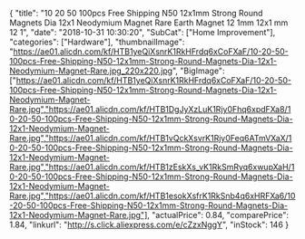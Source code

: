 {
	"title": "10 20 50 100pcs Free Shipping N50 12x1mm Strong Round Magnets Dia 12x1 Neodymium Magnet Rare Earth Magnet 12 1mm   12x1 mm 12 1",
	"date": "2018-10-31 10:30:20",
	"SubCat": ["Home Improvement"],
	"categories": ["Hardware"],
	"thumbnailImage": "https://ae01.alicdn.com/kf/HTB1yeQiXsnrK1RkHFrdq6xCoFXaF/10-20-50-100pcs-Free-Shipping-N50-12x1mm-Strong-Round-Magnets-Dia-12x1-Neodymium-Magnet-Rare.jpg_220x220.jpg",
	"BigImage": ["https://ae01.alicdn.com/kf/HTB1yeQiXsnrK1RkHFrdq6xCoFXaF/10-20-50-100pcs-Free-Shipping-N50-12x1mm-Strong-Round-Magnets-Dia-12x1-Neodymium-Magnet-Rare.jpg","https://ae01.alicdn.com/kf/HTB1DgJyXzLuK1Rjy0Fhq6xpdFXa8/10-20-50-100pcs-Free-Shipping-N50-12x1mm-Strong-Round-Magnets-Dia-12x1-Neodymium-Magnet-Rare.jpg","https://ae01.alicdn.com/kf/HTB1vQckXsvrK1Rjy0Feq6ATmVXaX/10-20-50-100pcs-Free-Shipping-N50-12x1mm-Strong-Round-Magnets-Dia-12x1-Neodymium-Magnet-Rare.jpg","https://ae01.alicdn.com/kf/HTB1zEskXs_vK1RkSmRyq6xwupXaH/10-20-50-100pcs-Free-Shipping-N50-12x1mm-Strong-Round-Magnets-Dia-12x1-Neodymium-Magnet-Rare.jpg","https://ae01.alicdn.com/kf/HTB1esokXsfrK1RkSnb4q6xHRFXa6/10-20-50-100pcs-Free-Shipping-N50-12x1mm-Strong-Round-Magnets-Dia-12x1-Neodymium-Magnet-Rare.jpg"],
	"actualPrice": 0.84,
	"comparePrice": 1.84,
	"linkurl": "http://s.click.aliexpress.com/e/cZzxNggY",
	"inStock": 146
}
